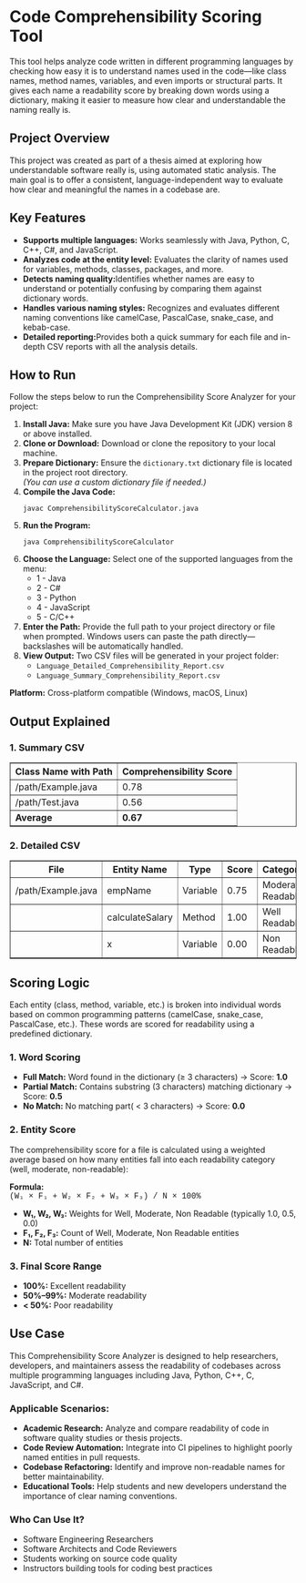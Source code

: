 <h1>Code Comprehensibility Scoring Tool</h1>
This tool helps analyze code written in different programming languages by checking how easy it is to understand names used in the code—like class names, method names, variables, and even imports or structural parts. It gives each name a readability score by breaking down words using a dictionary, making it easier to measure how clear and understandable the naming really is.
<h2>Project Overview</h2>
This project was created as part of a thesis aimed at exploring how understandable software really is, using automated static analysis. The main goal is to offer a consistent, language-independent way to evaluate how clear and meaningful the names in a codebase are.
<h2> Key Features</h2>
<ul>
  <li><b>Supports multiple languages:</b> Works seamlessly with Java, Python, C, C++, C#, and JavaScript.</li>
  <li><b>Analyzes code at the entity level:</b> Evaluates the clarity of names used for variables, methods, classes, packages, and more.</li>
  <li><b>Detects naming quality:</b>Identifies whether names are easy to understand or potentially confusing by comparing them against dictionary words.</li>
  <li><b>Handles various naming styles:</b> Recognizes and evaluates different naming conventions like camelCase, PascalCase, snake_case, and kebab-case.</li>
  <li><b>Detailed reporting:</b>Provides both a quick summary for each file and in-depth CSV reports with all the analysis details.</li>
</ul>

<h2>How to Run</h2>

<p>Follow the steps below to run the Comprehensibility Score Analyzer for your project:</p>

<ol>
  <li><strong>Install Java:</strong> Make sure you have Java Development Kit (JDK) version 8 or above installed.</li>
  <li><strong>Clone or Download:</strong> Download or clone the repository to your local machine.</li>
  <li><strong>Prepare Dictionary:</strong> Ensure the <code>dictionary.txt</code> dictionary file is located in the project root directory.
  <br><em>(You can use a custom dictionary file if needed.)</em></li>
  <li><strong>Compile the Java Code:</strong></li>
  <pre><code>javac ComprehensibilityScoreCalculator.java</code></pre>
  <li><strong>Run the Program:</strong></li>
  <pre><code>java ComprehensibilityScoreCalculator</code></pre>
  <li><strong>Choose the Language:</strong> Select one of the supported languages from the menu:
    <ul>
      <li>1 - Java</li>
      <li>2 - C#</li>
      <li>3 - Python</li>
      <li>4 - JavaScript</li>
      <li>5 - C/C++ </li>
    </ul>
  </li>
  <li><strong>Enter the Path:</strong> Provide the full path to your project directory or file when prompted. Windows users can paste the path directly—backslashes will be automatically handled.</li>
  <li><strong>View Output:</strong> Two CSV files will be generated in your project folder:
    <ul>
      <li><code>Language_Detailed_Comprehensibility_Report.csv</code></li>
      <li><code>Language_Summary_Comprehensibility_Report.csv</code></li>
    </ul>
  </li>
</ol>

<p><strong>Platform:</strong> Cross-platform compatible (Windows, macOS, Linux)</p>

  <h2>Output Explained</h2>

  <!-- Summary CSV Table -->
  <h3>1. Summary CSV</h3>
  <table border="1" cellspacing="0" cellpadding="8">
    <thead>
      <tr>
        <th>Class Name with Path</th>
        <th>Comprehensibility Score</th>
      </tr>
    </thead>
    <tbody>
      <tr>
        <td>/path/Example.java</td>
        <td>0.78</td>
      </tr>
      <tr>
        <td>/path/Test.java</td>
        <td>0.56</td>
      </tr>
      <tr>
        <td><strong>Average</strong></td>
        <td><strong>0.67</strong></td>
      </tr>
    </tbody>
  </table>

  <!-- Detailed CSV Table -->
  <h3>2. Detailed CSV</h3>
  <table border="1" cellspacing="0" cellpadding="8">
    <thead>
      <tr>
        <th>File</th>
        <th>Entity Name</th>
        <th>Type</th>
        <th>Score</th>
        <th>Category</th>
      </tr>
    </thead>
    <tbody>
      <tr>
        <td>/path/Example.java</td>
        <td>empName</td>
        <td>Variable</td>
        <td>0.75</td>
        <td>Moderate Readable</td>
      </tr>
      <tr>
        <td></td>
        <td>calculateSalary</td>
        <td>Method</td>
        <td>1.00</td>
        <td>Well Readable</td>
      </tr>
      <tr>
        <td></td>
        <td>x</td>
        <td>Variable</td>
        <td>0.00</td>
        <td>Non Readable</td>
      </tr>
    </tbody>
  </table>
</section>

<section id="scoring-logic">
  <h2>Scoring Logic</h2>

  <p>
    Each entity (class, method, variable, etc.) is broken into individual words based on common programming patterns 
    (camelCase, snake_case, PascalCase, etc.). These words are scored for readability using a predefined dictionary.
  </p>

  <h3>1. Word Scoring</h3>
  <ul>
    <li><strong>Full Match:</strong> Word found in the dictionary (≥ 3 characters) → Score: <strong>1.0</strong></li>
    <li><strong>Partial Match:</strong> Contains substring (3 characters) matching dictionary → Score: <strong>0.5</strong></li>
    <li><strong>No Match:</strong> No matching part( < 3 characters) → Score: <strong>0.0</strong></li>
  </ul>

  <h3>2. Entity Score</h3>
  <p>
    The comprehensibility score for a file is calculated using a weighted average based on how many entities fall 
    into each readability category (well, moderate, non-readable):
  </p>

  <p>
    <strong>Formula:</strong><br>
    <span style="font-family: 'Courier New', monospace;">
     (W₁ × F₁ + W₂ × F₂ + W₃ × F₃) / N × 100%
    </span>
  </p>

  <ul>
    <li><strong>W₁, W₂, W₃:</strong> Weights for Well, Moderate, Non Readable (typically 1.0, 0.5, 0.0)</li>
    <li><strong>F₁, F₂, F₃:</strong> Count of Well, Moderate, Non Readable entities</li>
    <li><strong>N:</strong> Total number of entities</li>
  </ul>

  <h3>3. Final Score Range</h3>
  <ul>
    <li><strong>100%:</strong> Excellent readability</li>
    <li><strong>50%–99%:</strong> Moderate readability</li>
    <li><strong>&lt; 50%:</strong> Poor readability</li>
  </ul>
</section>


<h2>Use Case</h2>
<p>
  This Comprehensibility Score Analyzer is designed to help researchers, developers, and maintainers assess the readability of codebases across multiple programming languages including Java, Python, C++, C, JavaScript, and C#.
</p>

<h3>Applicable Scenarios:</h3>
<ul>
  <li><strong>Academic Research:</strong> Analyze and compare readability of code in software quality studies or thesis projects.</li>
  <li><strong>Code Review Automation:</strong> Integrate into CI pipelines to highlight poorly named entities in pull requests.</li>
  <li><strong>Codebase Refactoring:</strong> Identify and improve non-readable names for better maintainability.</li>
  <li><strong>Educational Tools:</strong> Help students and new developers understand the importance of clear naming conventions.</li>
</ul>

<h3>Who Can Use It?</h3>
<ul>
  <li>Software Engineering Researchers</li>
  <li>Software Architects and Code Reviewers</li>
  <li>Students working on source code quality</li>
  <li>Instructors building tools for coding best practices</li>
</ul>

